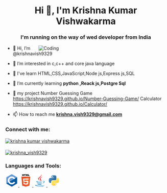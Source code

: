 <h1 align="center">Hi 👋, I'm Krishna Kumar Vishwakarma</h1>
<h3 align="center">I'm running on the way of wed developer from India</h3>

<img align="right" alt="Coding" width="400" src="https://thumbs.gfycat.com/OblongJaggedBluemorphobutterfly-size_restricted.gif">

- 👋 Hi, I’m @krishnavish9329

- 👀 I’m interested in c,c++ and core java language
- 🌱 I've learn HTML,CSS,JavaScript,Node js,Express js,SQL
- 🌱 I’m currently learning **python ,Reack js,Postgre Sql**
- 🌱 my project  Number Guessing Game https://krishnavish9329.github.io/Number-Guessing-Game/
                 Calculator https://krishnavish9329.github.io/Calculator/



- 📫 How to reach me **krishna.vish9329@gmail.com**

<h3 align="left">Connect with me:</h3>
<p align="left">
<a href="https://linkedin.com/in/krishna-kumar-vishwakarma-0439ab216" target="blank"><img align="center" src="https://raw.githubusercontent.com/rahuldkjain/github-profile-readme-generator/master/src/images/icons/Social/linked-in-alt.svg" alt="krishna kumar vishwakarma" height="30" width="40" /></a>
<br>
<br>
<a href="https://www.hackerrank.com/krishna_vish9329" target="blank"><img align="center" src="https://raw.githubusercontent.com/rahuldkjain/github-profile-readme-generator/master/src/images/icons/Social/hackerrank.svg" alt="krishna_vish9329" height="30" width="40" /></a>
</p>

<h3 align="left">Languages and Tools:</h3>
<p align="left"> <a href="https://www.cprogramming.com/" target="_blank" rel="noreferrer"> <img src="https://raw.githubusercontent.com/devicons/devicon/master/icons/c/c-original.svg" alt="c" width="40" height="40"/> </a> <a href="https://www.w3.org/html/" target="_blank" rel="noreferrer"> <img src="https://raw.githubusercontent.com/devicons/devicon/master/icons/html5/html5-original-wordmark.svg" alt="html5" width="40" height="40"/> </a> <a href="https://www.java.com" target="_blank" rel="noreferrer"> <img src="https://raw.githubusercontent.com/devicons/devicon/master/icons/java/java-original.svg" alt="java" width="40" height="40"/> </a> <a href="https://www.python.org" target="_blank" rel="noreferrer"> <img src="https://raw.githubusercontent.com/devicons/devicon/master/icons/python/python-original.svg" alt="python" width="40" height="40"/> </a> </p>


